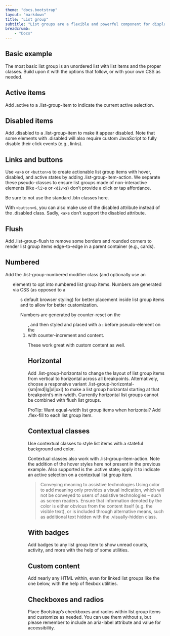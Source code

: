 ```yaml
---
theme: "docs.bootstrap"
layout: "markdown"
title: "List group"
subtitle: "List groups are a flexible and powerful component for displaying a series of content. Modify and extend them to support just about any content within."
breadcrumb:
    - "Docs"
---
```


## Basic example
The most basic list group is an unordered list with list items and the proper classes. Build upon it with the options that follow, or with your own CSS as needed.

## Active items
Add .active to a .list-group-item to indicate the current active selection.

## Disabled items
Add .disabled to a .list-group-item to make it appear disabled. Note that some elements with .disabled will also require custom JavaScript to fully disable their click events (e.g., links).

## Links and buttons
Use `<a>`s or `<button>`s to create actionable list group items with hover, disabled, and active states by adding .list-group-item-action. We separate these pseudo-classes to ensure list groups made of non-interactive elements (like `<li>`s or `<div>`s) don’t provide a click or tap affordance.

Be sure to not use the standard .btn classes here.

With `<button>`s, you can also make use of the disabled attribute instead of the .disabled class. Sadly, `<a>`s don’t support the disabled attribute.

## Flush
Add .list-group-flush to remove some borders and rounded corners to render list group items edge-to-edge in a parent container (e.g., cards).

## Numbered
Add the .list-group-numbered modifier class (and optionally use an <ol> element) to opt into numbered list group items. Numbers are generated via CSS (as opposed to a <ol>s default browser styling) for better placement inside list group items and to allow for better customization.

Numbers are generated by counter-reset on the <ol>, and then styled and placed with a ::before pseudo-element on the <li> with counter-increment and content.

These work great with custom content as well.


## Horizontal
Add .list-group-horizontal to change the layout of list group items from vertical to horizontal across all breakpoints. Alternatively, choose a responsive variant .list-group-horizontal-{sm|md|lg|xl|xxl} to make a list group horizontal starting at that breakpoint’s min-width. Currently horizontal list groups cannot be combined with flush list groups.

ProTip: Want equal-width list group items when horizontal? Add .flex-fill to each list group item.

## Contextual classes
Use contextual classes to style list items with a stateful background and color.

Contextual classes also work with .list-group-item-action. Note the addition of the hover styles here not present in the previous example. Also supported is the .active state; apply it to indicate an active selection on a contextual list group item.

> Conveying meaning to assistive technologies
Using color to add meaning only provides a visual indication, which will not be conveyed to users of assistive technologies – such as screen readers. Ensure that information denoted by the color is either obvious from the content itself (e.g. the visible text), or is included through alternative means, such as additional text hidden with the .visually-hidden class.

## With badges
Add badges to any list group item to show unread counts, activity, and more with the help of some utilities.

## Custom content
Add nearly any HTML within, even for linked list groups like the one below, with the help of flexbox utilities.

## Checkboxes and radios
Place Bootstrap’s checkboxes and radios within list group items and customize as needed. You can use them without <label>s, but please remember to include an aria-label attribute and value for accessibility.




